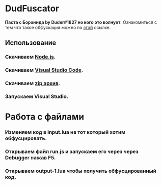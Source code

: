 # DudFuscator

**Паста с Боронида by Duder#1827 но кого это волнует**.
Ознакомиться с тем что такое обфускация можно по [этой](https://www.zeluslugi.ru/info-czentr/it-glossary/term-obfuscation) ссылке.

## Использование

### Скачиваем  [**__Node.js__**](https://nodejs.org/en/download/).
### Скачиваем [Visual Studio Code](https://code.visualstudio.com/?wt.mc_id=vscom_downloads).
### Скачиваем [zip архив](https://github.com/Duderpast/DudFuscator/archive/refs/heads/main.zip).
### Запускаем Visual Studio.
# Работа с файлами
### Изменяем код в input.lua на тот который хотим обфусцировать.
### Открываем файл run.js и запускаем его через через Debugger нажав F5.
### Открываем **output-1.lua** чтобы получить обфусцированный код.

